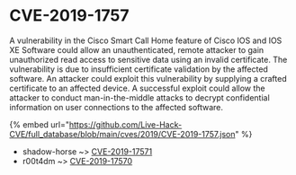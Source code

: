 # CVE-2019-1757

A vulnerability in the Cisco Smart Call Home feature of Cisco IOS and IOS XE Software could allow an unauthenticated, remote attacker to gain unauthorized read access to sensitive data using an invalid certificate. The vulnerability is due to insufficient certificate validation by the affected software. An attacker could exploit this vulnerability by supplying a crafted certificate to an affected device. A successful exploit could allow the attacker to conduct man-in-the-middle attacks to decrypt confidential information on user connections to the affected software.

{% embed url="https://github.com/Live-Hack-CVE/full_database/blob/main/cves/2019/CVE-2019-1757.json" %}


* shadow-horse ~> [CVE-2019-17571](https://zeste.alice-snow.ru/2019/database/cve-2019-1757/cve-2019-17571-shadow-horse)
* r00t4dm ~> [CVE-2019-17570](https://zeste.alice-snow.ru/2019/database/cve-2019-1757/cve-2019-17570-r00t4dm)